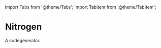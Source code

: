 ---
---

import Tabs from '@theme/Tabs';
import TabItem from '@theme/TabItem';

# Nitrogen

A codegenerator.
